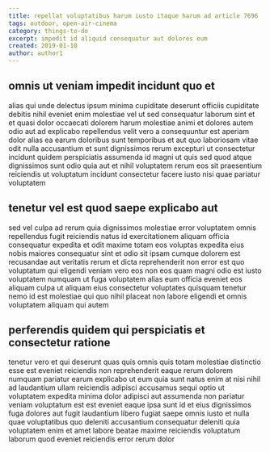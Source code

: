 ```yaml
---
title: repellat voluptatibus harum iusto itaque harum ad article 7696
tags: outdoor, open-air-cinema
category: things-to-do
excerpt: impedit id aliquid consequatur aut dolores eum
created: 2019-01-10
author: author1
---
```


## omnis ut veniam impedit incidunt quo et

alias qui unde delectus ipsum minima cupiditate deserunt officiis cupiditate debitis nihil eveniet enim molestiae vel ut sed consequatur laborum sint et et quasi dolor occaecati dolorem harum molestiae animi et dolores autem odio aut ad explicabo repellendus velit vero a consequuntur est aperiam dolor alias ea earum doloribus sunt temporibus et aut quo laboriosam vitae odit nulla accusantium et sunt dignissimos rerum excepturi ut consectetur incidunt quidem perspiciatis assumenda id magni ut quis sed quod atque dignissimos sunt odio quia aut et nihil voluptatem rerum eos sit praesentium reiciendis ut voluptatum incidunt consectetur facere iusto nisi quae pariatur voluptatem

## tenetur vel est quod saepe explicabo aut

sed vel culpa ad rerum quia dignissimos molestiae error voluptatem omnis repellendus fugit reiciendis natus id exercitationem aliquam officia consequatur expedita et odit maxime totam eos voluptas expedita eius nobis maiores consequatur sint et odio sit ipsam cumque dolorem est recusandae aut veritatis rerum et dicta reprehenderit non error est quo voluptatum qui eligendi veniam vero eos non eos quam magni odio est iusto voluptatem numquam ut fuga voluptatem alias eum officia eveniet eos aliquam culpa ut aliquam eius consectetur voluptates quisquam tenetur nemo id est molestiae qui quo nihil placeat non labore eligendi et omnis voluptatem aliquam qui autem

## perferendis quidem qui perspiciatis et consectetur ratione

tenetur vero et qui deserunt quas quis omnis quis totam molestiae distinctio esse est eveniet reiciendis non reprehenderit eaque rerum dolorem numquam pariatur earum explicabo ut eum quia sunt natus enim at nisi nihil ad laudantium ullam reiciendis adipisci accusamus sequi optio ut voluptatem expedita minima dolor adipisci aut assumenda non pariatur veniam voluptatum est est eveniet eaque ipsa sunt id et eius dignissimos fuga dolores aut fugit laudantium libero fugiat saepe omnis iusto et nulla quae voluptatibus quo deleniti accusantium consequatur deleniti quia voluptatem enim et amet labore beatae maxime reiciendis voluptatum laborum quod eveniet reiciendis error rerum dolor
